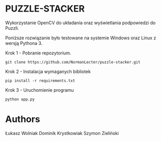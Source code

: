 # PUZZLE-STACKER
Wykorzystanie OpenCV do układania oraz wyświetlania podpowiedzi do Puzzli.

Poniższe rozwiązanie było testowane na systemie Windows oraz Linux z wersją Pythona 3.

Krok 1 - Pobranie repozytorium.

```
git clone https://github.com/NormanLecter/puzzle-stacker.git
```

Krok 2 - Instalacja wymaganych bibliotek

```
pip install -r requirements.txt
```

Krok 3 - Uruchomienie programu

```
python app.py
```

# Authors
Łukasz Wolniak
Dominik Krystkowiak
Szymon Zieliński
